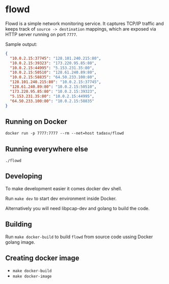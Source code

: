 # flowd

Flowd is a simple network monitoring service. It captures TCP/IP traffic and keeps track of
`source -> destination` mappings, which are exposed via HTTP server running on port `7777`.

Sample output:

```json
{
  "10.0.2.15:37745": "128.101.240.215:80",
  "10.0.2.15:39323": "173.220.95.85:80",
  "10.0.2.15:44995": "5.153.231.35:80",
  "10.0.2.15:50510": "128.61.240.89:80",
  "10.0.2.15:58835": "64.50.233.100:80",
  "128.101.240.215:80": "10.0.2.15:37745",
  "128.61.240.89:80": "10.0.2.15:50510",
  "173.220.95.85:80": "10.0.2.15:39323",
  "5.153.231.35:80": "10.0.2.15:44995",
  "64.50.233.100:80": "10.0.2.15:58835"
}
```

## Running on Docker

`docker run -p 7777:7777 --rm --net=host tadasv/flowd`

## Running everywhere else

`./flowd`

## Developing

To make development easier it comes docker dev shell.

Run `make dev` to start dev environment inside Docker.

Alternatively you will need libpcap-dev and golang to build the code.

## Building

Run `make docker-build` to build `flowd` from source code ussing Docker golang image.

## Creating docker image

- `make docker-build`
- `make docker-image`
